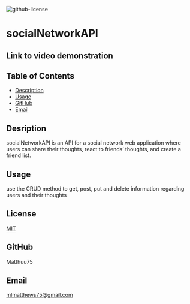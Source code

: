 
  ![github-license](https://img.shields.io/badge/License-MIT-red.svg)

  # socialNetworkAPI

  ## Link to video demonstration
  

  ## Table of Contents
  * [Description](#description)
  * [Usage](#usage)
  * [GitHub](#github)
  * [Email](#email)

  ## Desription
  socialNetworkAPI is an API for a social network web application where users can share their thoughts, react to friends’ thoughts, and create a friend list.

  ## Usage
  use the CRUD method to get, post, put and delete information regarding users and their thoughts

  ## License
  [MIT](https://choosealicense.com/licenses/mit/)
  
  ## GitHub
  Matthuu75

  ## Email
  mlmatthews75@gmail.com
